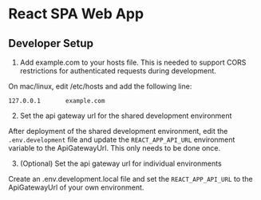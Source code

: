 # React SPA Web App

## Developer Setup

1. Add example.com to your hosts file.  This is needed to support CORS restrictions for authenticated requests during development.

On mac/linux, edit /etc/hosts and add the following line:

```
127.0.0.1       example.com
```

2. Set the api gateway url for the shared development environment

After deployment of the shared development environment, edit the `.env.development` file and update the `REACT_APP_API_URL` environment variable to the ApiGatewayUrl.  This only needs to be done once.  

3. (Optional) Set the api gateway url for individual environments

Create an .env.development.local file and set the `REACT_APP_API_URL` to the ApiGatewayUrl of your own environment.
